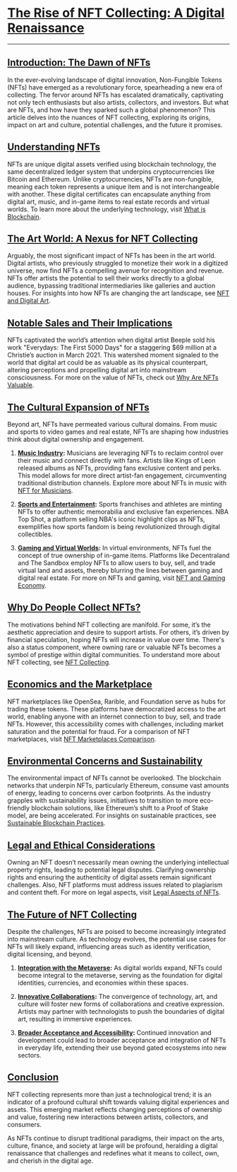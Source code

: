 # [**The Rise of NFT Collecting: A Digital Renaissance**](https://example.com/rise-of-nft-collecting)

---

## [**Introduction: The Dawn of NFTs**](https://example.com/dawn-of-nfts)  
In the ever-evolving landscape of digital innovation, Non-Fungible Tokens (NFTs) have emerged as a revolutionary force, spearheading a new era of collecting. The fervor around NFTs has escalated dramatically, captivating not only tech enthusiasts but also artists, collectors, and investors. But what are NFTs, and how have they sparked such a global phenomenon? This article delves into the nuances of NFT collecting, exploring its origins, impact on art and culture, potential challenges, and the future it promises.

## [**Understanding NFTs**](https://example.com/understanding-nfts)  
NFTs are unique digital assets verified using blockchain technology, the same decentralized ledger system that underpins cryptocurrencies like Bitcoin and Ethereum. Unlike cryptocurrencies, NFTs are non-fungible, meaning each token represents a unique item and is not interchangeable with another. These digital certificates can encapsulate anything from digital art, music, and in-game items to real estate records and virtual worlds. To learn more about the underlying technology, visit [What is Blockchain](https://www.license-token.com/wiki/what-is-blockchain).

## [**The Art World: A Nexus for NFT Collecting**](https://example.com/nft-in-art)  
Arguably, the most significant impact of NFTs has been in the art world. Digital artists, who previously struggled to monetize their work in a digitized universe, now find NFTs a compelling avenue for recognition and revenue. NFTs offer artists the potential to sell their works directly to a global audience, bypassing traditional intermediaries like galleries and auction houses. For insights into how NFTs are changing the art landscape, see [NFT and Digital Art](https://www.license-token.com/wiki/blockchain-and-digital-art).

## [**Notable Sales and Their Implications**](https://example.com/notable-nft-sales)  
NFTs captivated the world’s attention when digital artist Beeple sold his work "Everydays: The First 5000 Days" for a staggering $69 million at a Christie’s auction in March 2021. This watershed moment signaled to the world that digital art could be as valuable as its physical counterpart, altering perceptions and propelling digital art into mainstream consciousness. For more on the value of NFTs, check out [Why Are NFTs Valuable](https://www.license-token.com/wiki/why-are-nf-ts-valuable).

## [**The Cultural Expansion of NFTs**](https://example.com/nft-in-culture)  
Beyond art, NFTs have permeated various cultural domains. From music and sports to video games and real estate, NFTs are shaping how industries think about digital ownership and engagement.

1. **[Music Industry](https://example.com/nft-in-music):** Musicians are leveraging NFTs to reclaim control over their music and connect directly with fans. Artists like Kings of Leon released albums as NFTs, providing fans exclusive content and perks. This model allows for more direct artist-fan engagement, circumventing traditional distribution channels. Explore more about NFTs in music with [NFT for Musicians](https://www.license-token.com/wiki/nft-for-musicians).

2. **[Sports and Entertainment](https://example.com/nft-in-sports):** Sports franchises and athletes are minting NFTs to offer authentic memorabilia and exclusive fan experiences. NBA Top Shot, a platform selling NBA's iconic highlight clips as NFTs, exemplifies how sports fandom is being revolutionized through digital collectibles.

3. **[Gaming and Virtual Worlds](https://example.com/nft-in-gaming):** In virtual environments, NFTs fuel the concept of true ownership of in-game items. Platforms like Decentraland and The Sandbox employ NFTs to allow users to buy, sell, and trade virtual land and assets, thereby blurring the lines between gaming and digital real estate. For more on NFTs and gaming, visit [NFT and Gaming Economy](https://www.license-token.com/wiki/nft-and-gaming-economy).

## [**Why Do People Collect NFTs?**](https://example.com/collecting-nfts-reasons)  
The motivations behind NFT collecting are manifold. For some, it’s the aesthetic appreciation and desire to support artists. For others, it’s driven by financial speculation, hoping NFTs will increase in value over time. There's also a status component, where owning rare or valuable NFTs becomes a symbol of prestige within digital communities. To understand more about NFT collecting, see [NFT Collecting](https://www.license-token.com/wiki/nft-collecting).

## [**Economics and the Marketplace**](https://example.com/nft-marketplace)  
NFT marketplaces like OpenSea, Rarible, and Foundation serve as hubs for trading these tokens. These platforms have democratized access to the art world, enabling anyone with an internet connection to buy, sell, and trade NFTs. However, this accessibility comes with challenges, including market saturation and the potential for fraud. For a comparison of NFT marketplaces, visit [NFT Marketplaces Comparison](https://www.license-token.com/wiki/nft-marketplaces-comparison).

## [**Environmental Concerns and Sustainability**](https://example.com/nft-environment)  
The environmental impact of NFTs cannot be overlooked. The blockchain networks that underpin NFTs, particularly Ethereum, consume vast amounts of energy, leading to concerns over carbon footprints. As the industry grapples with sustainability issues, initiatives to transition to more eco-friendly blockchain solutions, like Ethereum’s shift to a Proof of Stake model, are being accelerated. For insights on sustainable practices, see [Sustainable Blockchain Practices](https://www.license-token.com/wiki/sustainable-blockchain-practices).

## [**Legal and Ethical Considerations**](https://example.com/legal-ethical-nft)  
Owning an NFT doesn’t necessarily mean owning the underlying intellectual property rights, leading to potential legal disputes. Clarifying ownership rights and ensuring the authenticity of digital assets remain significant challenges. Also, NFT platforms must address issues related to plagiarism and content theft. For more on legal aspects, visit [Legal Aspects of NFTs](https://www.license-token.com/wiki/legal-aspects-of-nf-ts).

## [**The Future of NFT Collecting**](https://example.com/future-nft-collecting)  
Despite the challenges, NFTs are poised to become increasingly integrated into mainstream culture. As technology evolves, the potential use cases for NFTs will likely expand, influencing areas such as identity verification, digital licensing, and beyond.

1. **[Integration with the Metaverse](https://example.com/nft-metaverse):** As digital worlds expand, NFTs could become integral to the metaverse, serving as the foundation for digital identities, currencies, and economies within these spaces.

2. **[Innovative Collaborations](https://example.com/nft-collaborations):** The convergence of technology, art, and culture will foster new forms of collaborations and creative expression. Artists may partner with technologists to push the boundaries of digital art, resulting in immersive experiences.

3. **[Broader Acceptance and Accessibility](https://example.com/nft-acceptance):** Continued innovation and development could lead to broader acceptance and integration of NFTs in everyday life, extending their use beyond gated ecosystems into new sectors.

## [**Conclusion**](https://example.com/nft-renaissance-conclusion)  
NFT collecting represents more than just a technological trend; it is an indicator of a profound cultural shift towards valuing digital experiences and assets. This emerging market reflects changing perceptions of ownership and value, fostering new interactions between artists, collectors, and consumers.

As NFTs continue to disrupt traditional paradigms, their impact on the arts, culture, finance, and society at large will be profound, heralding a digital renaissance that challenges and redefines what it means to collect, own, and cherish in the digital age.